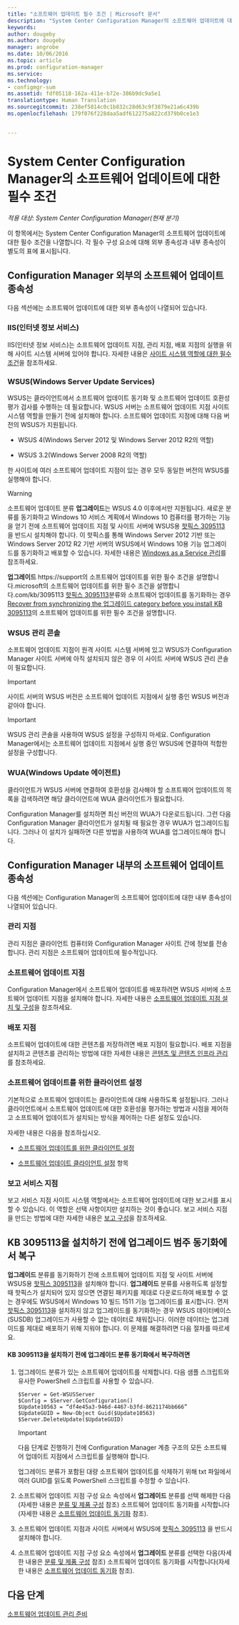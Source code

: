 ```yaml
---
title: "소프트웨어 업데이트 필수 조건 | Microsoft 문서"
description: "System Center Configuration Manager의 소프트웨어 업데이트에 대한 필수 조건에 대해 알아봅니다."
keywords: 
author: dougeby
ms.author: dougeby
manager: angrobe
ms.date: 10/06/2016
ms.topic: article
ms.prod: configuration-manager
ms.service: 
ms.technology:
- configmgr-sum
ms.assetid: fdf05118-162a-411e-b72e-386b9dc9a5e1
translationtype: Human Translation
ms.sourcegitcommit: 238ef5814c0c1b832c28d63c9f3879e21a6c439b
ms.openlocfilehash: 179f076f228daa5adf612275a822cd379b0ce1e3


---
```


# <a name="prerequisites-for-software-updates-in-system-center-configuration-manager"></a>System Center Configuration Manager의 소프트웨어 업데이트에 대한 필수 조건

*적용 대상: System Center Configuration Manager(현재 분기)*

이 항목에서는 System Center Configuration Manager의 소프트웨어 업데이트에 대한 필수 조건을 나열합니다. 각 필수 구성 요소에 대해 외부 종속성과 내부 종속성이 별도의 표에 표시됩니다.  

## <a name="software-update-dependencies-external-to-configuration-manager"></a>Configuration Manager 외부의 소프트웨어 업데이트 종속성  
 다음 섹션에는 소프트웨어 업데이트에 대한 외부 종속성이 나열되어 있습니다.  

### <a name="internet-information-services-iis"></a>IIS(인터넷 정보 서비스)  
 IIS(인터넷 정보 서비스)는 소프트웨어 업데이트 지점, 관리 지점, 배포 지점의 실행을 위해 사이트 시스템 서버에 있어야 합니다. 자세한 내용은 [사이트 시스템 역할에 대한 필수 조건](../../core/plan-design/configs/site-and-site-system-prerequisites.md)을 참조하세요.  

### <a name="windows-server-update-services-wsus"></a>WSUS(Windows Server Update Services)  
 WSUS는 클라이언트에서 소프트웨어 업데이트 동기화 및 소프트웨어 업데이트 호환성 평가 검사를 수행하는 데 필요합니다. WSUS 서버는 소프트웨어 업데이트 지점 사이트 시스템 역할을 만들기 전에 설치해야 합니다. 소프트웨어 업데이트 지점에 대해 다음 버전의 WSUS가 지원됩니다.  

-   WSUS 4(Windows Server 2012 및 Windows Server 2012 R2의 역할)  

-   WSUS 3.2(Windows Server 2008 R2의 역할)  

 한 사이트에 여러 소프트웨어 업데이트 지점이 있는 경우 모두 동일한 버전의 WSUS를 실행해야 합니다.  

> [!WARNING]  
>  소프트웨어 업데이트 분류 **업그레이드**는 WSUS 4.0 이후에서만 지원됩니다. 새로운 분류를 동기화하고 Windows 10 서비스 계획에서 Windows 10 컴퓨터를 평가하는 기능을 얻기 전에 소프트웨어 업데이트 지점 및 사이트 서버에 WSUS용 [핫픽스 3095113](https://support.microsoft.com/kb/3095113) 을 반드시 설치해야 합니다. 이 핫픽스를 통해 Windows Server 2012 기반 또는 Windows Server 2012 R2 기반 서버의 WSUS에서 Windows 10용 기능 업그레이드를 동기화하고 배포할 수 있습니다. 자세한 내용은 [Windows as a Service 관리](../../osd/deploy-use/manage-windows-as-a-service.md)를 참조하세요.  
>   
>  **업그레이드** https://support의 소프트웨어 업데이트를 위한 필수 조건을 설명합니다.microsoft의 소프트웨어 업데이트를 위한 필수 조건을 설명합니다.com/kb/3095113 [핫픽스 3095113](https://support.microsoft.com/kb/3095113)분류와 소프트웨어 업데이트를 동기화하는 경우 [Recover from synchronizing the 업그레이드 category before you install KB 3095113](#BKMK_RecoverUpgrades)의 소프트웨어 업데이트를 위한 필수 조건을 설명합니다.  

### <a name="wsus-administration-console"></a>WSUS 관리 콘솔  
 소프트웨어 업데이트 지점이 원격 사이트 시스템 서버에 있고 WSUS가 Configuration Manager 사이트 서버에 아직 설치되지 않은 경우 이 사이트 서버에 WSUS 관리 콘솔이 필요합니다.  

> [!IMPORTANT]  
>  사이트 서버의 WSUS 버전은 소프트웨어 업데이트 지점에서 실행 중인 WSUS 버전과 같아야 합니다.  

> [!IMPORTANT]  
>  WSUS 관리 콘솔을 사용하여 WSUS 설정을 구성하지 마세요. Configuration Manager에서는 소프트웨어 업데이트 지점에서 실행 중인 WSUS에 연결하여 적합한 설정을 구성합니다.  

### <a name="windows-update-agent-wua"></a>WUA(Windows Update 에이전트)  
 클라이언트가 WSUS 서버에 연결하여 호환성을 검사해야 할 소프트웨어 업데이트의 목록을 검색하려면 해당 클라이언트에 WUA 클라이언트가 필요합니다.  

 Configuration Manager를 설치하면 최신 버전의 WUA가 다운로드됩니다. 그런 다음 Configuration Manager 클라이언트가 설치될 때 필요한 경우 WUA가 업그레이드됩니다. 그러나 이 설치가 실패하면 다른 방법을 사용하여 WUA를 업그레이드해야 합니다.  

## <a name="software-update-dependencies-internal-to-configuration-manager"></a>Configuration Manager 내부의 소프트웨어 업데이트 종속성  
 다음 섹션에는 Configuration Manager의 소프트웨어 업데이트에 대한 내부 종속성이 나열되어 있습니다.  

### <a name="management-points"></a>관리 지점  
 관리 지점은 클라이언트 컴퓨터와 Configuration Manager 사이트 간에 정보를 전송합니다. 관리 지점은 소프트웨어 업데이트에 필수적입니다.  

### <a name="software-update-point"></a>소프트웨어 업데이트 지점  
 Configuration Manager에서 소프트웨어 업데이트를 배포하려면 WSUS 서버에 소프트웨어 업데이트 지점을 설치해야 합니다. 자세한 내용은 [소프트웨어 업데이트 지점 설치 및 구성](../get-started/install-a-software-update-point.md)을 참조하세요.

### <a name="distribution-points"></a>배포 지점  
 소프트웨어 업데이트에 대한 콘텐츠를 저장하려면 배포 지점이 필요합니다. 배포 지점을 설치하고 콘텐츠를 관리하는 방법에 대한 자세한 내용은 [콘텐츠 및 콘텐츠 인프라 관리](../../core/servers/deploy/configure/manage-content-and-content-infrastructure.md)를 참조하세요.  

### <a name="client-settings-for-software-updates"></a>소프트웨어 업데이트를 위한 클라이언트 설정  
 기본적으로 소프트웨어 업데이트는 클라이언트에 대해 사용하도록 설정됩니다. 그러나 클라이언트에서 소프트웨어 업데이트에 대한 호환성을 평가하는 방법과 시점을 제어하고 소프트웨어 업데이트가 설치되는 방식을 제어하는 다른 설정도 있습니다.  

 자세한 내용은 다음을 참조하십시오.  

-   [소프트웨어 업데이트를 위한 클라이언트 설정](../get-started/manage-settings-for-software-updates.md#a-namebkmkclientsettingsa-client-settings-for-software-updates)  

-   [소프트웨어 업데이트 클라이언트 설정](../../core/clients/deploy/about-client-settings.md#software-updates) 항목  

### <a name="reporting-services-point"></a>보고 서비스 지점  
 보고 서비스 지점 사이트 시스템 역할에서는 소프트웨어 업데이트에 대한 보고서를 표시할 수 있습니다. 이 역할은 선택 사항이지만 설치하는 것이 좋습니다. 보고 서비스 지점을 만드는 방법에 대한 자세한 내용은 [보고 구성](../../core/servers/manage/configuring-reporting.md)을 참조하세요.  

##  <a name="a-namebkmkrecoverupgradesa-recover-from-synchronizing-the-upgrades-category-before-you-install-kb-3095113"></a><a name="BKMK_RecoverUpgrades"></a> KB 3095113을 설치하기 전에 업그레이드 범주 동기화에서 복구  
 **업그레이드** 분류를 동기화하기 전에 소프트웨어 업데이트 지점 및 사이트 서버에 WSUS용 [핫픽스 3095113](https://support.microsoft.com/kb/3095113)을 설치해야 합니다. **업그레이드** 분류를 사용하도록 설정할 때 핫픽스가 설치되어 있지 않으면 연결된 패키지를 제대로 다운로드하여 배포할 수 없는 경우에도 WSUS에서 Windows 10 빌드 1511 기능 업그레이드를 표시합니다. 먼저 [핫픽스 3095113](https://support.microsoft.com/kb/3095113)을 설치하지 않고 업그레이드를 동기화하는 경우 WSUS 데이터베이스(SUSDB) 업그레이드가 사용할 수 없는 데이터로 채워집니다. 이러한 데이터는 업그레이드를 제대로 배포하기 위해 지워야 합니다.  이 문제를 해결하려면 다음 절차를 따르세요.  

#### <a name="to-recover-from-synchronizing-the-upgrades-classification-before-you-install-kb-3095113"></a>KB 3095113을 설치하기 전에 업그레이드 분류 동기화에서 복구하려면  

1.  업그레이드 분류가 있는 소프트웨어 업데이트를 삭제합니다. 다음 샘플 스크립트와 유사한 PowerShell 스크립트를 사용할 수 있습니다.  

    ```  
    $Server = Get-WSUSServer  
    $Config = $Server.GetConfiguration()  
    $Update10563 = “df4e45a3-946d-4467-b3fd-8621174bb666”  
    $UpdateGUID = New-Object Guid($Update10563)  
    $Server.DeleteUpdate($UpdateGUID)  
    ```  

    > [!IMPORTANT]  
    >  다음 단계로 진행하기 전에 Configuration Manager 계층 구조의 모든 소프트웨어 업데이트 지점에서 스크립트를 실행해야 합니다.  

     업그레이드 분류가 포함된 대량 소프트웨어 업데이트를 삭제하기 위해 txt 파일에서 여러 GUID를 읽도록 PowerShell 스크립트를 수정할 수 있습니다.  

2.  소프트웨어 업데이트 지점 구성 요소 속성에서 **업그레이드** 분류를 선택 해제한 다음(자세한 내용은 [분류 및 제품 구성](../get-started/configure-classifications-and-products.md) 참조) 소프트웨어 업데이트 동기화를 시작합니다(자세한 내용은 [소프트웨어 업데이트 동기화](../get-started/synchronize-software-updates.md) 참조).  

3.  소프트웨어 업데이트 지점과 사이트 서버에서 WSUS에 [핫픽스 3095113](https://support.microsoft.com/kb/3095113) 을 반드시 설치해야 합니다.  

4.  소프트웨어 업데이트 지점 구성 요소 속성에서 **업그레이드** 분류를 선택한 다음(자세한 내용은 [분류 및 제품 구성](../get-started/configure-classifications-and-products.md) 참조) 소프트웨어 업데이트 동기화를 시작합니다(자세한 내용은 [소프트웨어 업데이트 동기화](../get-started/synchronize-software-updates.md) 참조).  

## <a name="next-steps"></a>다음 단계
[소프트웨어 업데이트 관리 준비](../get-started/prepare-for-software-updates-management.md)



<!--HONumber=Dec16_HO3-->



